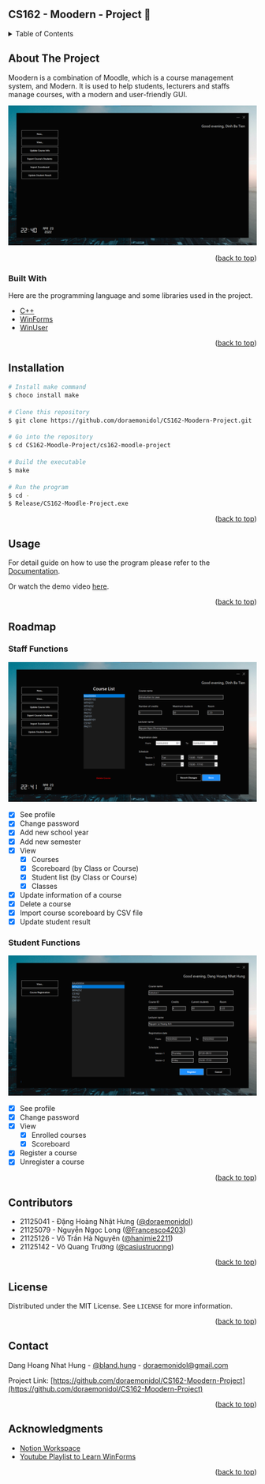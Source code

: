 <div id="top"></div>

<!-- TABLE OF CONTENTS -->

## CS162 - Moodern - Project 📖

<!-- TABLE OF CONTENTS -->
<details>
  <summary>Table of Contents</summary>
  <ol>
    <li>
      <a href="#about-the-project">About The Project</a>
      <ul>
        <li><a href="#built-with">Built With</a></li>
      </ul>
    </li>
    <li><a href="#installation">Installation</a></li>
    <li><a href="#usage">Usage</a></li>
    <li><a href="#roadmap">Roadmap</a></li>
    <li><a href="#contributors">Contributors</a></li>
    <li><a href="#license">License</a></li>
    <li><a href="#contact">Contact</a></li>
    <li><a href="#acknowledgments">Acknowledgments</a></li>
  </ol>
</details>

## About The Project

Moodern is a combination of Moodle, which is a course management system, and Modern. It is used to help students, lecturers and staffs manage courses, with a modern and user-friendly GUI.

![image](screenshots/staff-all-function.png)

<p align="right">(<a href="#top">back to top</a>)</p>



### Built With

Here are the programming language and some libraries used in the project.

* [C++](https://www.cplusplus.com/)
* [WinForms](https://docs.microsoft.com/vi-vn/dotnet/desktop/winforms/?view=netframeworkdesktop-4.8)
* [WinUser](https://docs.microsoft.com/en-us/windows/win32/api/winuser/)

<p align="right">(<a href="#top">back to top</a>)</p>



<!-- GETTING STARTED -->
## Installation
  
```bash
# Install make command
$ choco install make

# Clone this repository
$ git clone https://github.com/doraemonidol/CS162-Moodern-Project.git

# Go into the repository
$ cd CS162-Moodle-Project/cs162-moodle-project

# Build the executable
$ make

# Run the program
$ cd - 
$ Release/CS162-Moodle-Project.exe
```
<p align="right">(<a href="#top">back to top</a>)</p>

<!-- USAGE EXAMPLES -->
## Usage

For detail guide on how to use the program please refer to the [Documentation](documentations/moodern-manual-guide.pdf).

Or watch the demo video [here](https://youtu.be/1caRDVyvWWI).

<p align="right">(<a href="#top">back to top</a>)</p>



<!-- ROADMAP -->
## Roadmap
### Staff Functions
![image](screenshots/staff-update-course.png)
- [x] See profile
- [x] Change password
- [x] Add new school year
- [x] Add new semester
- [x] View
    - [x] Courses
    - [x] Scoreboard (by Class or Course)
    - [x] Student list (by Class or Course)
    - [x] Classes
- [x] Update information of a course
- [x] Delete a course
- [x] Import course scoreboard by CSV file
- [x] Update student result
### Student Functions
![image](screenshots/student-course-register.png)
- [x] See profile
- [x] Change password
- [x] View
    - [x] Enrolled courses
    - [x] Scoreboard
- [x] Register a course
- [x] Unregister a course

<p align="right">(<a href="#top">back to top</a>)</p>



<!-- CONTRIBUTING -->
## Contributors

- 21125041 - Đặng Hoàng Nhật Hưng ([@doraemonidol](https://github.com/doraemonidol))
- 21125079 - Nguyễn Ngọc Long ([@Francesco4203](https://github.com/Francesco4203))
- 21125126 - Võ Trần Hà Nguyên ([@hanimie2211](https://github.com/hanimie2211))
- 21125142 - Võ Quang Trường ([@casiustruonng](https://github.com/casiustruonng))

<p align="right">(<a href="#top">back to top</a>)</p>



<!-- LICENSE -->
## License

Distributed under the MIT License. See `LICENSE` for more information.

<p align="right">(<a href="#top">back to top</a>)</p>



<!-- CONTACT -->
## Contact

Dang Hoang Nhat Hung - [@bland.hung](https://www.facebook.com/bland.hung) - doraemonidol@gmail.com

Project Link: [https://github.com/doraemonidol/CS162-Moodern-Project](https://github.com/doraemonidol/CS162-Moodern-Project)

<p align="right">(<a href="#top">back to top</a>)</p>



<!-- ACKNOWLEDGMENTS -->
## Acknowledgments

* [Notion Workspace](https://www.notion.so/CS162-Project-3d85252f0f574f2195ee750498b70d53)
* [Youtube Playlist to Learn WinForms](https://www.youtube.com/watch?v=HcxlYkU8aY0&list=PL2i17lRog5pBe7t9zJdFdugQ6bxgjntJD)

<p align="right">(<a href="#top">back to top</a>)</p>

